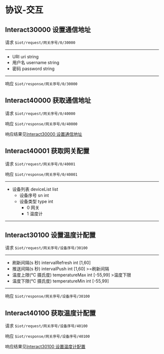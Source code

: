 # 协议-交互

## Interact30000 设置通信地址

请求 `$iot/request/网关序号/0/30000`

---

- URI uri string
- 用户名 username string
- 密码 password string

---

响应 `$iot/response/网关序号/0/30000`

## Interact40000 获取通信地址

请求 `$iot/request/网关序号/0/40000`

响应 `$iot/response/网关序号/0/40000`

响应结果见[Interact30000 设置通信地址](#interact30000-设置通信地址)

## Interact40001 获取网关配置

请求 `$iot/request/网关序号/0/40001`

响应 `$iot/response/网关序号/0/40001`

---

- 设备列表 deviceList list
  - 设备序号 sn int
  - 设备类型 type int
    - 0 网关
    - 1 温度计

---

## Interact30100 设置温度计配置

请求 `$iot/request/网关序号/设备序号/30100`

---

- 刷新间隔(s 秒) intervalRefresh int [1,60]
- 推送间隔(s 秒) intervalPush int [1,60] >=刷新间隔
- 温度上限(℃ 摄氏度) temperatureMax int [-55,99] >温度下限
- 温度下限(℃ 摄氏度) temperatureMin int [-55,99]

---

响应 `$iot/response/网关序号/设备序号/30100`

## Interact40100 获取温度计配置

请求 `$iot/request/网关序号/设备序号/40100`

响应 `$iot/response/网关序号/设备序号/40100`

响应结果见[Interact30100 设置温度计配置](#interact30100-设置温度计配置)
